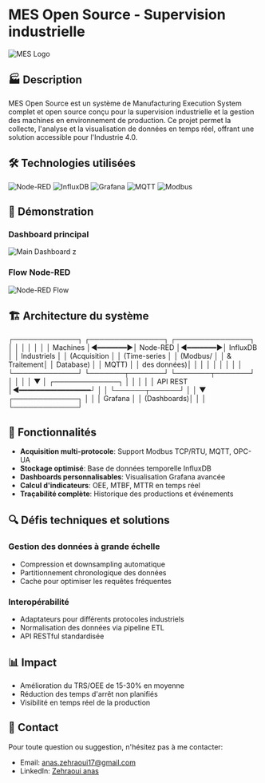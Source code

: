 # MES Open Source - Supervision industrielle

![MES Logo](assets/images/mes-logo.png)

## 🏭 Description

MES Open Source est un système de Manufacturing Execution System complet et open source conçu pour la supervision industrielle et la gestion des machines en environnement de production. Ce projet permet la collecte, l'analyse et la visualisation de données en temps réel, offrant une solution accessible pour l'Industrie 4.0.

## 🛠️ Technologies utilisées

![Node-RED](https://img.shields.io/badge/Node--RED-8F0000?style=for-the-badge&logo=node-red&logoColor=white)
![InfluxDB](https://img.shields.io/badge/InfluxDB-22ADF6?style=for-the-badge&logo=influxdb&logoColor=white)
![Grafana](https://img.shields.io/badge/Grafana-F46800?style=for-the-badge&logo=grafana&logoColor=white)
![MQTT](https://img.shields.io/badge/MQTT-3C5280?style=for-the-badge&logo=eclipse-mosquitto&logoColor=white)
![Modbus](https://img.shields.io/badge/Modbus-010101?style=for-the-badge)

## 📸 Démonstration

### Dashboard principal
![Main Dashboard](assets/images/mes-main-dashboard.png)
z
### Flow Node-RED
![Node-RED Flow](assets/images/node-red-flow.png)

## 🏗️ Architecture du système
┌─────────────┐         ┌───────────────┐         ┌───────────────┐
│             │         │               │         │               │
│  Machines   │◀━━━━━━━▶│  Node-RED     │◀━━━━━━━▶│   InfluxDB    │
│ Industriels │         │  (Acquisition │         │  (Time-series │
│ (Modbus/    │         │   & Traitement│         │    Database)  │
│  MQTT)      │         │   des données)│         │               │
│             │         │               │         │               │
└─────────────┘         └───────┬───────┘         └───────┬───────┘
                               │                         │
                               │                         │
                               ▼                         │
                        ┌─────────────┐                  │
                        │             │                  │
                        │  API REST   │◀━━━━━━━━━━━━━━━━━┘
                        │             │
                        └──────┬──────┘
                               │
                               │
                               ▼
                        ┌─────────────┐
                        │             │
                        │  Grafana    │
                        │ (Dashboards)│
                        │             │
                        └─────────────┘

## 🚀 Fonctionnalités

- **Acquisition multi-protocole**: Support Modbus TCP/RTU, MQTT, OPC-UA
- **Stockage optimisé**: Base de données temporelle InfluxDB
- **Dashboards personnalisables**: Visualisation Grafana avancée
- **Calcul d'indicateurs**: OEE, MTBF, MTTR en temps réel
- **Traçabilité complète**: Historique des productions et événements

## 🔍 Défis techniques et solutions

### Gestion des données à grande échelle
- Compression et downsampling automatique
- Partitionnement chronologique des données
- Cache pour optimiser les requêtes fréquentes

### Interopérabilité
- Adaptateurs pour différents protocoles industriels
- Normalisation des données via pipeline ETL
- API RESTful standardisée

## 📊 Impact

- Amélioration du TRS/OEE de 15-30% en moyenne
- Réduction des temps d'arrêt non planifiés
- Visibilité en temps réel de la production


## 👤 Contact

Pour toute question ou suggestion, n'hésitez pas à me contacter:
- Email: [anas.zehraoui17@gmail.com](mailto:anas.zehraoui17@gmail.com)
- LinkedIn: [Zehraoui anas ](https://www.linkedin.com/in/votre-profil)
